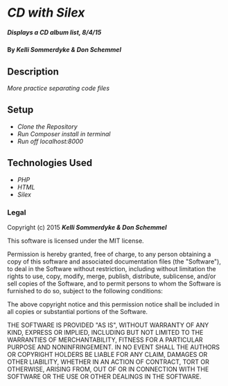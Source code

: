 # _CD with Silex_

##### _Displays a CD album list, 8/4/15_

#### By _**Kelli Sommerdyke & Don Schemmel**_

## Description

_More practice separating code files_

## Setup

* _Clone the Repository_
* _Run Composer install in terminal_
* _Run off localhost:8000_

## Technologies Used

* _PHP_
* _HTML_
* _Silex_

### Legal

Copyright (c) 2015 **_Kelli Sommerdyke & Don Schemmel_**

This software is licensed under the MIT license.

Permission is hereby granted, free of charge, to any person obtaining a copy
of this software and associated documentation files (the "Software"), to deal
in the Software without restriction, including without limitation the rights
to use, copy, modify, merge, publish, distribute, sublicense, and/or sell
copies of the Software, and to permit persons to whom the Software is
furnished to do so, subject to the following conditions:

The above copyright notice and this permission notice shall be included in
all copies or substantial portions of the Software.

THE SOFTWARE IS PROVIDED "AS IS", WITHOUT WARRANTY OF ANY KIND, EXPRESS OR
IMPLIED, INCLUDING BUT NOT LIMITED TO THE WARRANTIES OF MERCHANTABILITY,
FITNESS FOR A PARTICULAR PURPOSE AND NONINFRINGEMENT. IN NO EVENT SHALL THE
AUTHORS OR COPYRIGHT HOLDERS BE LIABLE FOR ANY CLAIM, DAMAGES OR OTHER
LIABILITY, WHETHER IN AN ACTION OF CONTRACT, TORT OR OTHERWISE, ARISING FROM,
OUT OF OR IN CONNECTION WITH THE SOFTWARE OR THE USE OR OTHER DEALINGS IN
THE SOFTWARE.
